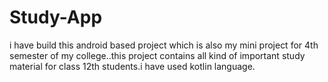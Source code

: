 # Study-App
i have build this android based project which is also my mini project for 4th semester of my college..this project contains all kind of important study material for class 12th students.i have used kotlin language.
